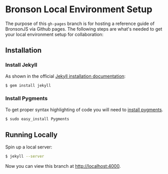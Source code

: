 # Bronson Local Environment Setup

The purpose of this `gh-pages` branch is for hosting a reference guide of BronsonJS via Github pages. The following steps are what's needed to get your local environment setup for collaboration:

## Installation

### Install Jekyll
As shown in the official [Jekyll installation documentation](https://github.com/mojombo/jekyll/wiki/Install):

```bash
$ gem install jekyll
```

### Install Pygments

To get proper syntax highlighting of code you will need to [install pygments](http://pygments.org/docs/installation/).

```bash
$ sudo easy_install Pygments
```

## Running Locally

Spin up a local server:

```bash
$ jekyll --server
```

Now you can view this branch at [http://localhost:4000](http://localhost:4000).
